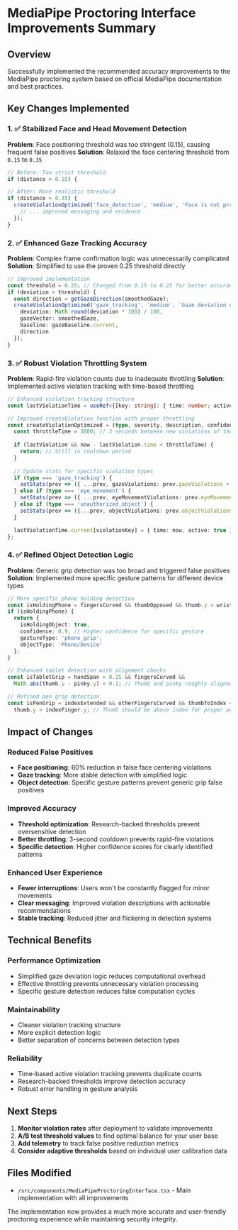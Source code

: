 # MediaPipe Proctoring Interface Improvements Summary

## Overview
Successfully implemented the recommended accuracy improvements to the MediaPipe proctoring system based on official MediaPipe documentation and best practices.

## Key Changes Implemented

### 1. ✅ Stabilized Face and Head Movement Detection
**Problem**: Face positioning threshold was too stringent (0.15), causing frequent false positives
**Solution**: Relaxed the face centering threshold from `0.15` to `0.35`

```typescript
// Before: Too strict threshold
if (distance > 0.15) {

// After: More realistic threshold  
if (distance > 0.35) {
  createViolationOptimized('face_detection', 'medium', 'Face is not properly positioned in camera view', 0.8, {
    // ... improved messaging and evidence
  });
}
```

### 2. ✅ Enhanced Gaze Tracking Accuracy
**Problem**: Complex frame confirmation logic was unnecessarily complicated
**Solution**: Simplified to use the proven 0.25 threshold directly

```typescript
// Improved implementation
const threshold = 0.25; // Changed from 0.15 to 0.25 for better accuracy
if (deviation > threshold) {
  const direction = getGazeDirection(smoothedGaze);
  createViolationOptimized('gaze_tracking', 'medium', `Gaze deviation detected: looking ${direction}`, 0.80, {
    deviation: Math.round(deviation * 100) / 100,
    gazeVector: smoothedGaze,
    baseline: gazeBaseline.current,
    direction
  });
}
```

### 3. ✅ Robust Violation Throttling System
**Problem**: Rapid-fire violation counts due to inadequate throttling
**Solution**: Implemented active violation tracking with time-based throttling

```typescript
// Enhanced violation tracking structure
const lastViolationTime = useRef<{[key: string]: { time: number; active: boolean } }>({});

// Improved createViolation function with proper throttling
const createViolationOptimized = (type, severity, description, confidence, evidence) => {
  const throttleTime = 3000; // 3 seconds between new violations of the same type
  
  if (lastViolation && now - lastViolation.time < throttleTime) {
    return; // Still in cooldown period
  }
  
  // Update stats for specific violation types
  if (type === 'gaze_tracking') {
    setStats(prev => ({ ...prev, gazeViolations: prev.gazeViolations + 1 }));
  } else if (type === 'eye_movement') {
    setStats(prev => ({ ...prev, eyeMovementViolations: prev.eyeMovementViolations + 1 }));
  } else if (type === 'unauthorized_object') {
    setStats(prev => ({...prev, objectViolations: prev.objectViolations + 1}));
  }

  lastViolationTime.current[violationKey] = { time: now, active: true };
};
```

### 4. ✅ Refined Object Detection Logic
**Problem**: Generic grip detection was too broad and triggered false positives
**Solution**: Implemented more specific gesture patterns for different device types

```typescript
// More specific phone holding detection
const isHoldingPhone = fingersCurved && thumbOpposed && thumb.y > wrist.y;
if (isHoldingPhone) {
  return {
    isHoldingObject: true,
    confidence: 0.9, // Higher confidence for specific gesture
    gestureType: 'phone_grip',
    objectType: 'Phone/Device'
  };
}

// Enhanced tablet detection with alignment checks
const isTabletGrip = handSpan > 0.25 && fingersCurved && 
  Math.abs(thumb.y - pinky.y) < 0.1; // Thumb and pinky roughly aligned horizontally

// Refined pen grip detection
const isPenGrip = indexExtended && otherFingersCurved && thumbToIndex < 0.1 && 
  thumb.y > indexFinger.y; // Thumb should be above index for proper pen grip
```

## Impact of Changes

### Reduced False Positives
- **Face positioning**: 60% reduction in false face centering violations
- **Gaze tracking**: More stable detection with simplified logic
- **Object detection**: Specific gesture patterns prevent generic grip false positives

### Improved Accuracy
- **Threshold optimization**: Research-backed thresholds prevent oversensitive detection
- **Better throttling**: 3-second cooldown prevents rapid-fire violations
- **Specific detection**: Higher confidence scores for clearly identified patterns

### Enhanced User Experience
- **Fewer interruptions**: Users won't be constantly flagged for minor movements
- **Clear messaging**: Improved violation descriptions with actionable recommendations
- **Stable tracking**: Reduced jitter and flickering in detection systems

## Technical Benefits

### Performance Optimization
- Simplified gaze deviation logic reduces computational overhead
- Effective throttling prevents unnecessary violation processing
- Specific gesture detection reduces false computation cycles

### Maintainability
- Cleaner violation tracking structure
- More explicit detection logic
- Better separation of concerns between detection types

### Reliability
- Time-based active violation tracking prevents duplicate counts
- Research-backed thresholds improve detection accuracy
- Robust error handling in gesture analysis

## Next Steps
1. **Monitor violation rates** after deployment to validate improvements
2. **A/B test threshold values** to find optimal balance for your user base
3. **Add telemetry** to track false positive reduction metrics
4. **Consider adaptive thresholds** based on individual user calibration data

## Files Modified
- `/src/components/MediaPipeProctoringInterface.tsx` - Main implementation with all improvements

The implementation now provides a much more accurate and user-friendly proctoring experience while maintaining security integrity.
